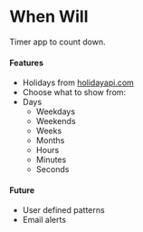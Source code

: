 # When Will

Timer app to count down.

#### Features

- Holidays from [holidayapi.com](http://holidayapi.com)
- Choose what to show from:
- Days
  - Weekdays
  - Weekends
  - Weeks
  - Months
  - Hours
  - Minutes
  - Seconds

#### Future
- User defined patterns
- Email alerts
